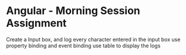 # Angular - Morning Session Assignment
Create a Input box, and log every character entered in the input box
use property binding and event binding 
use table to display the logs
